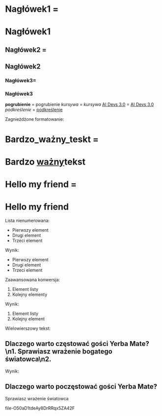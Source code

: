 # Nagłówek1 = <h1>Nagłówek1</h1>

## Nagłówek2 = <h2>Nagłówek2</h2>

### Nagłówek3= <h3>Nagłówek3</h3>

**pogrubienie** = <span class="bold">pogrubienie</span>
_kursywa_ = <em>kursywa</em>
[AI Devs 3.0](https://aidevs.pl) = <a href="https://aidevs.pl">AI Devs 3.0</a>
_podkreślenie_ = <u>podkreślenie</u>

Zagnieżdżone formatowanie:

# Bardzo_ważny_teskt = <h1>Bardzo <u>ważny</u>tekst</h1>

# Hello my **friend** = <h1>Hello my <span class="bold">friend</span></h1>

Lista nienumerowana:

-   Pierwszy element
-   Drugi element
-   Trzeci element

Wynik:

<ul>
<li>Pierwszy element</li>
<li>Drugi element</li>
<li>Trzeci element</li>
</ul>

Zaawansowana konwersja:

1. Element listy
2. Kolejny elementy

Wynik:

<ol>
<li>Element listy</li>
<li>Kolejny element</li>
</ol>

Wielowierszowy tekst:

## Dlaczego warto częstować gości **Yerba Mate**?\n1. Sprawiasz wrażenie bogatego światowca\n2.

Wynik:

<h2>Dlaczego warto poczęstować gości <span class="bold">Yerba Mate</span>?</h2>
Sprawiasz wrażenie światowca

file-O50aD1tdeAy8DrRRqx5ZA42F
